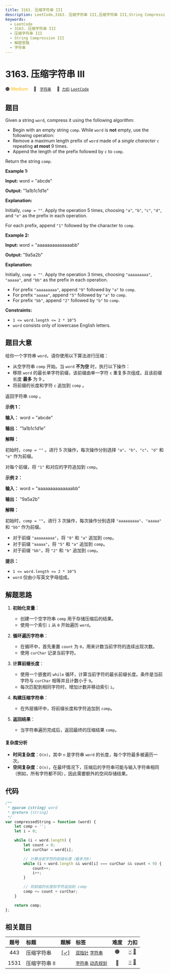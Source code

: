```yaml
---
title: 3163. 压缩字符串 III
description: LeetCode,3163. 压缩字符串 III,压缩字符串 III,String Compression III,解题思路,字符串
keywords:
  - LeetCode
  - 3163. 压缩字符串 III
  - 压缩字符串 III
  - String Compression III
  - 解题思路
  - 字符串
---
```


# 3163. 压缩字符串 III

🟠 <font color=#ffb800>Medium</font>&emsp; 🔖&ensp; [`字符串`](/tag/string.md)&emsp; 🔗&ensp;[`力扣`](https://leetcode.cn/problems/string-compression-iii) [`LeetCode`](https://leetcode.com/problems/string-compression-iii)

## 题目

Given a string `word`, compress it using the following algorithm:

- Begin with an empty string `comp`. While `word` is **not** empty, use the following operation:
- Remove a maximum length prefix of `word` made of a _single character_ `c` repeating **at most** 9 times.
- Append the length of the prefix followed by `c` to `comp`.

Return the string `comp`.

**Example 1:**

**Input:** word = "abcde"

**Output:** "1a1b1c1d1e"

**Explanation:**

Initially, `comp = ""`. Apply the operation 5 times, choosing `"a"`, `"b"`,
`"c"`, `"d"`, and `"e"` as the prefix in each operation.

For each prefix, append `"1"` followed by the character to `comp`.

**Example 2:**

**Input:** word = "aaaaaaaaaaaaaabb"

**Output:** "9a5a2b"

**Explanation:**

Initially, `comp = ""`. Apply the operation 3 times, choosing `"aaaaaaaaa"`,
`"aaaaa"`, and `"bb"` as the prefix in each operation.

- For prefix `"aaaaaaaaa"`, append `"9"` followed by `"a"` to `comp`.
- For prefix `"aaaaa"`, append `"5"` followed by `"a"` to `comp`.
- For prefix `"bb"`, append `"2"` followed by `"b"` to `comp`.

**Constraints:**

- `1 <= word.length <= 2 * 10^5`
- `word` consists only of lowercase English letters.

## 题目大意

给你一个字符串 `word`，请你使用以下算法进行压缩：

- 从空字符串 `comp` 开始。当 `word` **不为空** 时，执行以下操作：
- 移除 `word` 的最长单字符前缀，该前缀由单一字符 `c` 重复多次组成，且该前缀长度 **最多** 为 9 。
- 将前缀的长度和字符 `c` 追加到 `comp` 。

返回字符串 `comp` 。

**示例 1：**

**输入：** word = "abcde"

**输出：** "1a1b1c1d1e"

**解释：**

初始时，`comp = ""` 。进行 5 次操作，每次操作分别选择 `"a"`、`"b"`、`"c"`、`"d"` 和 `"e"` 作为前缀。

对每个前缀，将 `"1"` 和对应的字符追加到 `comp`。

**示例 2：**

**输入：** word = "aaaaaaaaaaaaaabb"

**输出：** "9a5a2b"

**解释：**

初始时，`comp = ""`。进行 3 次操作，每次操作分别选择 `"aaaaaaaaa"`、`"aaaaa"` 和 `"bb"` 作为前缀。

- 对于前缀 `"aaaaaaaaa"`，将 `"9"` 和 `"a"` 追加到 `comp`。
- 对于前缀 `"aaaaa"`，将 `"5"` 和 `"a"` 追加到 `comp`。
- 对于前缀 `"bb"`，将 `"2"` 和 `"b"` 追加到 `comp`。

**提示：**

- `1 <= word.length <= 2 * 10^5`
- `word` 仅由小写英文字母组成。

## 解题思路

1. **初始化变量**：

   - 创建一个空字符串 `comp` 用于存储压缩后的结果。
   - 使用一个索引 `i` 从 `0` 开始遍历 `word`。

2. **循环遍历字符串**：

   - 在循环中，首先重置 `count` 为 `0`，用来计数当前字符的连续出现次数。
   - 使用 `curChar` 记录当前字符。

3. **计算前缀长度**：

   - 使用一个嵌套的 `while` 循环，计算当前字符的最长前缀长度。条件是当前字符与 `curChar` 相等并且计数小于 `9`。
   - 每次匹配到相同字符时，增加计数并移动索引 `i`。

4. **构建压缩字符串**：

   - 在外层循环中，将前缀长度和字符追加到 `comp`。

5. **返回结果**：
   - 当字符串遍历完成后，返回最终的压缩结果 `comp`。

#### 复杂度分析

- **时间复杂度**：`O(n)`，其中 `n` 是字符串 `word` 的长度，每个字符最多被遍历一次。
- **空间复杂度**：`O(n)`，在最坏情况下，压缩后的字符串可能与输入字符串相同（例如，所有字符都不同），因此需要额外的空间存储结果。

## 代码

```javascript
/**
 * @param {string} word
 * @return {string}
 */
var compressedString = function (word) {
	let comp = '';
	let i = 0;

	while (i < word.length) {
		let count = 0;
		let curChar = word[i];

		// 计算当前字符的前缀长度（最多为9）
		while (i < word.length && word[i] === curChar && count < 9) {
			count++;
			i++;
		}

		// 将前缀的长度和字符追加到 comp
		comp += count + curChar;
	}

	return comp;
};
```

## 相关题目

<!-- prettier-ignore -->
| 题号 | 标题 | 题解 | 标签 | 难度 | 力扣 |
| :------: | :------ | :------: | :------ | :------: | :------: |
| 443 | 压缩字符串 | [[✓]](/problem/0443.md) |  [`双指针`](/tag/two-pointers.md) [`字符串`](/tag/string.md) | 🟠 | [🀄️](https://leetcode.cn/problems/string-compression) [🔗](https://leetcode.com/problems/string-compression) |
| 1531 | 压缩字符串 II |  |  [`字符串`](/tag/string.md) [`动态规划`](/tag/dynamic-programming.md) | 🔴 | [🀄️](https://leetcode.cn/problems/string-compression-ii) [🔗](https://leetcode.com/problems/string-compression-ii) |